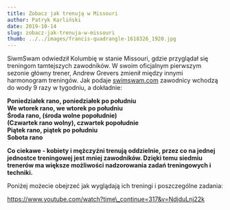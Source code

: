 ```yaml
---
title: Zobacz jak trenują w Missouri
author: Patryk Karliński
date: 2019-10-14
slug: zobacz-jak-trenuja-w-missouri
thumb: ../../images/francis-quadrangle-1618326_1920.jpg
---
```


SiwmSwam odwiedził Kolumbię w stanie Missouri, gdzie przyglądał się treningom tamtejszych zawodników. W swoim oficjalnym pierwszym sezonie główny trener, Andrew Grevers zmienił między innymi harmonogram treningów. Jak podaje [swimswam.com](http://swimswam.com) zawodnicy wchodzą do wody 9 razy w tygodniu, a dokładnie:

**Poniedziałek rano, poniedziałek po południu  
We wtorek rano, we wtorek po południu  
Środa rano, (środa wolne popołudnie)  
(Czwartek rano wolny), czwartek popołudnie  
Piątek rano, piątek po południu  
Sobota rano**

**Co ciekawe - kobiety i mężczyźni trenują oddzielnie, przez co na jednej jednostce treningowej jest mniej zawodników. Dzięki temu siedmiu trenerów ma większe możliwości nadzorowania zadań treningowych i techniki.**

Poniżej możecie obejrzeć jak wyglądają ich treningi i poszczególne zadania:

https://www.youtube.com/watch?time\_continue=317&v=NdjduLnj22k
